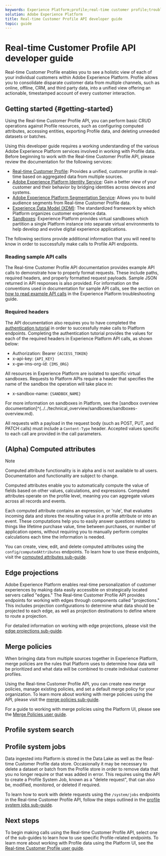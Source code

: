 ```yaml
---
keywords: Experience Platform;profile;real-time customer profile;troubleshooting;API
solution: Adobe Experience Platform
title: Real-time Customer Profile API developer guide
topic: guide
---
```


# Real-time Customer Profile API developer guide

Real-time Customer Profile enables you to see a holistic view of each of your individual customers within Adobe Experience Platform. Profile allows you to consolidate disparate customer data from multiple channels, such as online, offline, CRM, and third party data, into a unified view offering an actionable, timestamped account of every customer interaction.

## Getting started {#getting-started}

Using the Real-time Customer Profile API, you can perform basic CRUD operations against Profile resources, such as configuring computed attributes, accessing entities, exporting Profile data, and deleting unneeded datasets or batches.

Using this developer guide requires a working understanding of the various Adobe Experience Platform services involved in working with Profile data. Before beginning to work with the Real-time Customer Profile API, please review the documentation for the following services:

* [Real-time Customer Profile](../home.md): Provides a unified, customer profile in real-time based on aggregated data from multiple sources.
* [Adobe Experience Platform Identity Service](../../identity/home.md): Gain a better view of your customer and their behavior by bridging identities across devices and systems.
* [Adobe Experience Platform Segmentation Service](../../segmentation/home.md): Allows you to build audience segments from Real-time Customer Profile data.
* [Experience Data Model (XDM)](../../xdm/home.md): The standardized framework by which Platform organizes customer experience data.
* [Sandboxes](../../sandboxes/home.md): Experience Platform provides virtual sandboxes which partition a single Platform instance into separate virtual environments to help develop and evolve digital experience applications.

The following sections provide additional information that you will need to know in order to successfully make calls to Profile API endpoints.

### Reading sample API calls

The Real-time Customer Profile API documentation provides example API calls to demonstrate how to properly format requests. These include paths, required headers, and properly formatted request payloads. Sample JSON returned in API responses is also provided. For information on the conventions used in documentation for sample API calls, see the section on [how to read example API calls](../../landing/troubleshooting.md#how-do-i-format-an-api-request) in the Experience Platform troubleshooting guide.

### Required headers

The API documentation also requires you to have completed the [authentication tutorial](../../tutorials/authentication.md) in order to successfully make calls to Platform endpoints. Completing the authentication tutorial provides the values for each of the required headers in Experience Platform API calls, as shown below:

* Authorization: Bearer `{ACCESS_TOKEN}`
* x-api-key: `{API_KEY}`
* x-gw-ims-org-id: `{IMS_ORG}`

All resources in Experience Platform are isolated to specific virtual sandboxes. Requests to Platform APIs require a header that specifies the name of the sandbox the operation will take place in:

* x-sandbox-name: `{SANDBOX_NAME}`

For more information on sandboxes in Platform, see the [sandbox overview documentation]^(../../technical_overview/sandboxes/sandboxes-overview.md). 

All requests with a payload in the request body (such as POST, PUT, and PATCH calls) must include a `Content-Type` header. Accepted values specific to each call are provided in the call parameters.

## (Alpha) Computed attributes

>[!Note] 
>Computed attribute functionality is in alpha and is not available to all users. Documentation and functionality are subject to change.

Computed attributes enable you to automatically compute the value of fields based on other values, calculations, and expressions. Computed attributes operate on the profile level, meaning you can aggregate values across all records and events.

Each computed attribute contains an expression, or 'rule', that evaluates incoming data and stores the resulting value in a profile attribute or into an event. These computations help you to easily answer questions related to things like lifetime purchase value, time between purchases, or number of application opens, without requiring you to manually perform complex calculations each time the information is needed.

You can create, view, edit, and delete computed attributes using the `config/computedAttributes` endpoints. To learn how to use these endpoints, visit the [computed attributes sub-guide](computed-attributes.md).

## Edge projections

Adobe Experience Platform enables real-time personalization of customer experiences by making data easily accessible on strategically located servers called "edges." The Real-time Customer Profile API provides endpoints for working with edges through components called "projections." This includes projection configurations to determine what data should be projected to each edge, as well as projection destinations to define where to route a projection. 

For detailed information on working with edge projections, please visit the [edge projections sub-guide](edge-projections.md).

## Merge policies

When bringing data from multiple sources together in Experience Platform, merge policies are the rules that Platform uses to determine how data will be prioritized and what data will be combined to create individual customer profiles. 

Using the Real-time Customer Profile API, you can create new merge policies, manage existing policies, and set a default merge policy for your organization. To learn more about working with merge policies using the API, please visit the [merge policies sub-guide](merge-policies.md).

For a guide to working with merge policies using the Platform UI, please see the [Merge Policies user guide](../ui/merge-policies.md).

## Profile system search



## Profile system jobs

Data ingested into Platform is stored in the Data Lake as well as the Real-time Customer Profile data store. Occasionally it may be necessary to delete a dataset or batch from the Profile store in order to remove data that you no longer require or that was added in error. This requires using the API to create a Profile System Job, known as a "delete request", that can also be, modified, monitored, or deleted if required.

To learn how to work with delete requests using the `/system/jobs` endpoints in the Real-time Customer Profile API, follow the steps outlined in the [profile system jobs sub-guide](profile-system-jobs.md).

## Next steps

To begin making calls using the Real-time Customer Profile API, select one of the sub-guides to learn how to use specific Profile-related endpoints. To learn more about working with Profile data using the Platform UI, see the [Real-time Customer Profile user guide](../ui/user-guide.md).
